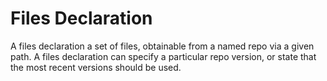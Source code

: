 # Files Declaration
A files declaration a set of files, obtainable from a named repo via a given path.
A files declaration can specify a particular repo version, or state that the most
recent versions should be used.
